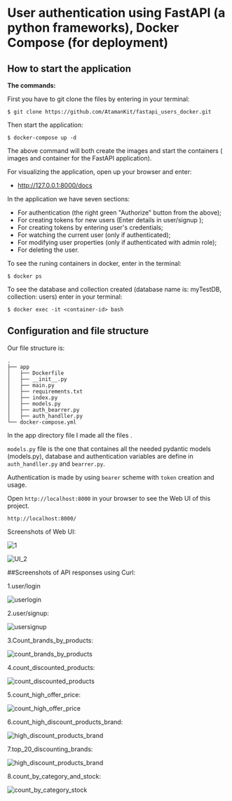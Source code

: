# User authentication using FastAPI (a python frameworks), Docker Compose (for deployment)
## How to start the application


**The commands:**

First you have to git clone the files by entering in your terminal:
```
$ git clone https://github.com/AtamanKit/fastapi_users_docker.git
```  
Then start the application:
```
$ docker-compose up -d
```
The above command will both create the images and start the containers ( images and  container for the FastAPI application).

For visualizing the application, open up your browser and enter:

* http://127.0.0.1:8000/docs

In the application we have seven sections:
* For authentication (the right green "Authorize" button from the above);
* For creating tokens for new users (Enter details in user/signup );
* For creating tokens by entering user's credentials;
* For watching the current user (only if authenticated);
* For modifying user properties (only if authenticated with admin role);
* For deleting the user.

To see the runing containers in docker, enter in the terminal:
```
$ docker ps
```
To see the database and collection created (database name is: myTestDB, collection: users) enter in your terminal:
```
$ docker exec -it <container-id> bash
```

## Configuration and file structure
Our file structure is:
```
.
├── app
│   ├── Dockerfile
│   ├── __init__.py
│   ├── main.py
│   ├── requirements.txt
│   ├── index.py
│   ├── models.py
│   ├── auth_bearrer.py
│   ├── auth_handller.py
└── docker-compose.yml
```
In the app directory  file I made all the files .

```models.py``` file is the one that containes all the needed pydantic models (models.py), database and authentication variables are define in ```auth_handller.py``` and ```bearrer.py```. 

Authentication is made by using ```bearer``` scheme with ```token``` creation and usage.

Open `http://localhost:8000` in your browser to see the Web UI of this
project.


```
http://localhost:8000/
```

Screenshots of Web UI:

![1](https://user-images.githubusercontent.com/80194170/177830239-b33b1a37-0e58-4655-a77b-4816ae5ac251.png)

![UI_2](https://user-images.githubusercontent.com/80194170/177830202-24eda5b9-4dc6-4a32-a38b-e08bfab62c86.png)


##Screenshots of API responses using Curl:

1.user/login

![userlogin](https://user-images.githubusercontent.com/80194170/177830679-439d1788-e9c1-4c0b-aa8a-6b4864a60c1a.png)

2.user/signup:

![usersignup](https://user-images.githubusercontent.com/80194170/177830604-3c0c26a9-4573-4fc5-80b3-16f20dbbde64.png)

3.Count_brands_by_products:

![count_brands_by_products](https://user-images.githubusercontent.com/80194170/177829872-c4bb4f94-6776-4535-93a4-4f07f60a17a9.png)

4.count_discounted_products:

![count_discounted_products](https://user-images.githubusercontent.com/80194170/177830787-01a8f409-6f57-454e-b483-ce71e375dc2f.png)

5.count_high_offer_price:

![count_high_offer_price](https://user-images.githubusercontent.com/80194170/177830881-a0bfe64b-245b-44bb-890f-7b399d550b5c.png)

6.count_high_discount_products_brand:

![high_discount_products_brand](https://user-images.githubusercontent.com/80194170/177831092-03e45340-338e-4170-a204-a929455b0836.png)

7.top_20_discounting_brands:

![high_discount_products_brand](https://user-images.githubusercontent.com/80194170/177831142-571b8ae4-99fa-45a2-8b8f-bf7c83f61fda.png)

8.count_by_category_and_stock:

![count_by_category_stock](https://user-images.githubusercontent.com/80194170/177831231-7cb51d15-59f1-46fa-8ef9-9529aeb28fd6.png)




